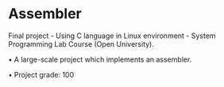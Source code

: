 # Assembler
Final project - Using C language in Linux environment - System Programming Lab Course (Open University).

•	A large-scale project which implements an assembler.

•	Project grade: 100
